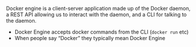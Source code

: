 
Docker engine is a client-server application made up of the Docker daemon, a REST API allowing us to interact with the daemon, and a CLI for talking to the daemon. 
- Docker Engine accepts docker commands from the CLI (`docker run` etc)
- When people say “Docker” they typically mean Docker Engine
